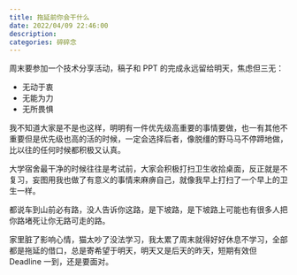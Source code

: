 ```yaml
---
title: 拖延前你会干什么
date: 2022/04/09 22:46:00
description:
categories: 碎碎念
---
```

周末要参加一个技术分享活动，稿子和 PPT 的完成永远留给明天，焦虑但三无：
* 无动于衷
* 无能为力
* 无所畏惧

我不知道大家是不是也这样，明明有一件优先级高重要的事情要做，也一有其他不重要但是优先级也高的活的时候，一定会选择后者，像脱缰的野马马不停蹄地做，比以往的任何时候都积极又认真。

大学宿舍最干净的时候往往是考试前，大家会积极打扫卫生收拾桌面，反正就是不复习，妄图用我也做了有意义的事情来麻痹自己，就像我早上打扫了一个早上的卫生一样。

都说车到山前必有路，没人告诉你这路，是下坡路，是下坡路上可能也有很多人把你路堵死让你无路可走的路。

家里脏了影响心情，猫太吵了没法学习，我太累了周末就得好好休息不学习，全部都是拖延的借口，总是寄希望于明天，明天又是后天的昨天，短期有效但 Deadline 一到，还是要面对。
